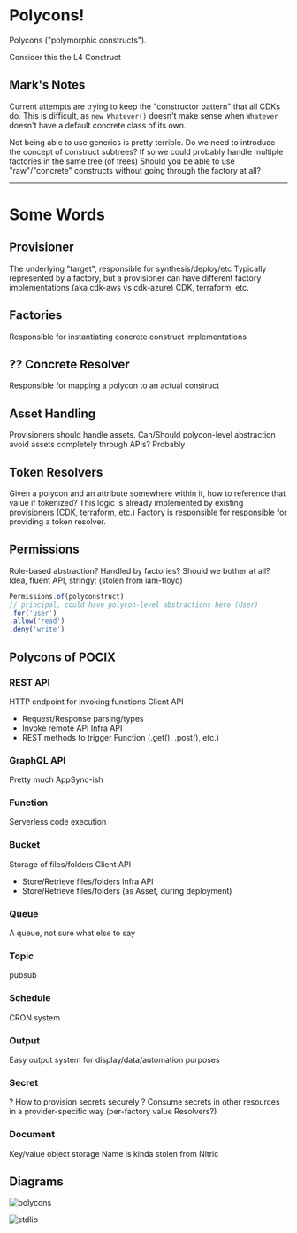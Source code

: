 # Polycons!

Polycons ("polymorphic constructs").

Consider this the L4 Construct

## Mark's Notes

Current attempts are trying to keep the "constructor pattern" that all CDKs do. This is difficult, as `new Whatever()` doesn't make sense when `Whatever` doesn't have a default concrete class of its own.

Not being able to use generics is pretty terrible.
Do we need to introduce the concept of construct subtrees? If so we could probably handle multiple factories in the same tree (of trees)
Should you be able to use "raw"/"concrete" constructs without going through the factory at all?


---

# Some Words

## Provisioner
The underlying "target", responsible for synthesis/deploy/etc
Typically represented by a factory, but a provisioner can have different factory implementations (aka cdk-aws vs cdk-azure)
CDK, terraform, etc.

## Factories
Responsible for instantiating concrete construct implementations

## ?? Concrete Resolver
Responsible for mapping a polycon to an actual construct

## Asset Handling
Provisioners should handle assets.
Can/Should polycon-level abstraction avoid assets completely through APIs? Probably

## Token Resolvers

Given a polycon and an attribute somewhere within it, how to reference that value if tokenized?
This logic is already implemented by existing provisioners (CDK, terraform, etc.)
Factory is responsible for responsible for providing a token resolver.

## Permissions

Role-based abstraction? Handled by factories? Should we bother at all?
Idea, fluent API, stringy: (stolen from iam-floyd) 
```typescript
Permissions.of(polyconstruct)
// principal, could have polycon-level abstractions here (User)
.for('user')
.allow('read')
.deny('write')
```


## Polycons of POCIX

### REST API
HTTP endpoint for invoking functions
Client API
- Request/Response parsing/types
- Invoke remote API
Infra API
- REST methods to trigger Function (.get(), .post(), etc.)

### GraphQL API
Pretty much AppSync-ish

### Function
Serverless code execution

### Bucket
Storage of files/folders
Client API
- Store/Retrieve files/folders
Infra API
- Store/Retrieve files/folders (as Asset, during deployment)

### Queue
A queue, not sure what else to say

### Topic
pubsub

### Schedule
CRON system

### Output
Easy output system for display/data/automation purposes

### Secret
? How to provision secrets securely
? Consume secrets in other resources in a provider-specific way (per-factory value Resolvers?)

### Document
Key/value object storage
Name is kinda stolen from Nitric

## Diagrams

![polycons](./docs/polycons.drawio.png)


![stdlib](./docs/stdlib.drawio.png)